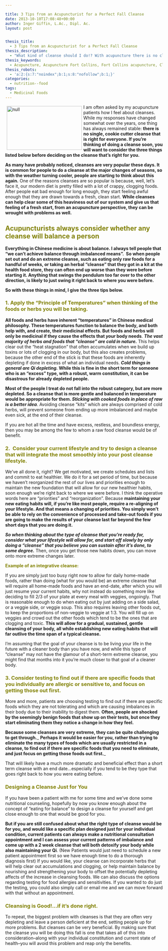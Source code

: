```yaml
---

title: 3 Tips from an Acupuncturist for a Perfect Fall Cleanse
date: 2013-10-10T17:08:48+00:00
author: Inger Giffin, L.Ac., Dipl. Ac.
layout: post


thesis_title:
  - 3 Tips from an Acupuncturist for a Perfect Fall Cleanse
thesis_description:
  - "What kind of cleanse should I do!? With acupuncture there is no cleanse that's right for everyone, so consider 3 things when deciding on a cleanse."
thesis_keywords:
  - Acupuncture, Acupuncture Fort Collins, Fort Collins acupuncture, Cleanse, Fall Cleanse
thesis_robots:
  - 'a:2:{s:7:"noindex";b:1;s:8:"nofollow";b:1;}'
categories:
  - nutrition--food
tags:
  - Medicinal Foods
---
```

<img src="https://origin.ih.constantcontact.com/fs124/1102844965003/img/165.jpg" alt="null" width="240" height="140" align="left" border="0" hspace="5" vspace="5" />I am often asked by my acupuncture patients how I feel about cleanses. While my responses have changed somewhat over the years, one thing has always remained stable: **there is no single, cookie cutter cleanse that is right for everyone. If you&#8217;re thinking of doing a cleanse soon, you will want to consider the three things listed below before deciding on the cleanse that&#8217;s right for you.**

**As many have probably noticed, cleanses are very popular these days. It is common for people to do a cleanse at the major changes of seasons, so with the weather turning cooler, people are starting to think about this again.** One of the reasons cleanses are so popular is because, well, let&#8217;s face it, our modern diet is pretty filled with a lot of crappy, clogging foods. After people eat bad enough for long enough, they start feeling awful enough that they are drawn towards a fresh, clean start. **While cleanses can help clear some of this heaviness out of our system and give us that feeling of a fresh start, from an acupuncture perspective, they can be wrought with problems as well.**

## <span style="color: #808000;"><strong>Acupuncturists always consider whether any cleanse will balance a person</strong></span>

**Everything in Chinese medicine is about balance. I always tell people that &#8220;we can&#8217;t achieve balance through imbalanced means&#8221;.  So when people set out and do an extreme cleanse, such as eating only raw foods for a handful of weeks, or taking an herbal &#8220;cleanse&#8221; that they got in a kit at the health food store, they can often end up worse than they were before starting it. Anything that swings the pendulum too far over to the other direction, is likely to just swing it right back to where you were before.** 

**So with these things in mind, I give the three tips below.**

### <span style="color: #808000;">1. Apply the &#8220;Principle of Temperatures&#8221; when thinking of the foods or herbs you will be taking. </span>

**All foods and herbs have inherent &#8220;temperatures&#8221; in Chinese medical philosophy. These temperatures function to balance the body, and both help with, and create, their medicinal effects. But foods and herbs will only be medicinal if they cause the effects that _your_ body needs**. _**The vast majority of herbs and foods that &#8220;cleanse&#8221; are cold in nature.**_ This helps clear out the &#8220;heat stagnation&#8221; that often accumulates when we build up toxins or lots of clogging in our body, but this also creates problems, because the other end of the stick is that these foods are inherently depleting if done in excess of what an individual needs. **_Cold things in general are Qi depleting._ While this is fine in the short term for someone who is an &#8220;excess&#8221; type, with a robust, warm constitution, it can be disastrous for already depleted people.**

**Most of the people I treat do not fall into the robust category, but are more depleted. So a cleanse that is more gentle and balanced in temperature would be appropriate for them. _Sticking with cooked foods in place of raw is a better idea_**. Avoiding cleanse &#8220;kits&#8221; which are always comprised of cold herbs, will prevent someone from ending up more imbalanced and maybe even sick, at the end of their cleanse.

If you are hot all the time and have excess, restless, and boundless energy, then you may be among the few to whom a raw food cleanse would be of benefit.

### <span style="color: #808000;">2.  Consider your current lifestyle and try to design a cleanse that will integrate the most smoothly into your post cleanse lifestyle. </span>

We&#8217;ve all done it, right? We get motivated, we create schedules and lists and commit to eat healthier. We do it for a set period of time, but because we haven&#8217;t reorganized the rest of our lives and priorities enough to maintain the new foundation that will allow for our new healthier habits, soon enough we&#8217;re right back to where we were before. I think the operative words here are &#8220;priorities&#8221; and &#8220;reorganization&#8221;. Because **maintaining your new eating habits will, if you&#8217;re like most people, require a re-aligning of your lifestyle. And that means a changing of priorities. You simply won&#8217;t be able to rely on the convenience of processed and take-out foods if you are going to make the results of your cleanse last far beyond the few short days that you are doing it.**

_**So when thinking about the type of cleanse that you&#8217;re ready for, consider what your lifestyle will allow for, and start off slowly by only doing a &#8220;cleanse&#8221; that you believe you can sustain after it&#8217;s done, to some degree.**_ Then, once you get those new habits down, you can move onto more extreme changes later.

<span style="color: #808000;"><strong>Example of an integrative cleanse:</strong></span>

If you are simply just too busy right now to allow for daily home-made foods, rather than doing (what for you would be) an extreme cleanse that will require all home-made foods and have an end-date, after which you will just resume your current habits, why not instead do something more like deciding to fill 2/3 of your plate at every meal with veggies, ongoingly. That is reasonable enough to do when eating out by just adding on a side salad, or a veggie side, or veggie soup. This also requires leaving other foods out, to keep the proportions of non-veggie to veggie at 1:3. You will fill up on veggies and crowd out the other foods which tend to be the ones that are clogging and toxic. **This will allow for a gradual, sustained, gentle cleansing of your body, all while establishing new eating habits that will far outlive the time span of a typical cleanse.**

I&#8217;m assuming that the goal of your cleanse is to be living your life in the future with a cleaner body than you have now, and while this type of &#8220;cleanse&#8221; may not have the glamour of a short-term extreme cleanse, you might find that months into it you&#8217;re much closer to that goal of a cleaner body.

### <span style="color: #993300;"><span style="color: #808000;">3. Consider testing to find out if there are specific foods that you individually are allergic or sensitive to, and focus on getting those out first.</span> </span>

More and more, patients are choosing testing to find out if there are specific foods which they are not tolerating and which are causing imbalances in their body due to their inability to digest them. **Often, people are shocked by the seemingly benign foods that show up on their tests, but once they start eliminating them they notice a change in how they feel.**

**Because some cleanses are very extreme, they can be quite challenging to get through.**_ **Perhaps it would be easier for you, rather than trying to eliminate the many types of foods which are usually restricted in a cleanse, to find out if there are specific foods that you need to eliminate, and just focus on getting those foods out first.**_

That will likely have a much more dramatic and beneficial effect than a short term cleanse with an end date&#8230;especially if you tend to be they type that goes right back to how you were eating before.

### <span style="color: #808000;">Designing a Cleanse Just for You </span>

If you have been a patient with me for some time and we&#8217;ve done some nutritional counseling, hopefully by now you know enough about the concept of &#8220;eating for balance&#8221; to design a cleanse for yourself and get close enough to one that would be good for you.

**But if you are still confused about what the right type of cleanse would be for you, and would like a specific plan designed just for your individual condition, current patients can always make a nutritional consultation appointment and I can assess your current patterns of imbalance and come up with a 2 week cleanse that will both detoxify your body while also maintaining your Qi**. (New Patients would just need to schedule a new patient appointment first so we have enough time to do a thorough diagnosis first) If you would like, your cleanse can incorporate herbs that will help clear out accumulations and clogging, or help maintain balance by nourishing and strengthening your body to offset the potentially depleting affects of the increase in cleansing foods. We can also discuss the options regarding testing for food allergies and sensitivities. If you wanted to do just the testing, you could also simply call or email me and we can move forward with that without an appointment.

### <span style="color: #808000;">Cleansing is Good!&#8230;if it&#8217;s done right. </span>

To repeat, the biggest problem with cleanses is that they are often very depleting and leave a person deficient at the end, setting people up for more problems. But cleanses can be very beneficial. By making sure that the cleanse you will be doing this fall is one that takes all of this into consideration&#8211;along with your individual constitution and current state of health&#8211;you will avoid this problem and reap only the benefits.
